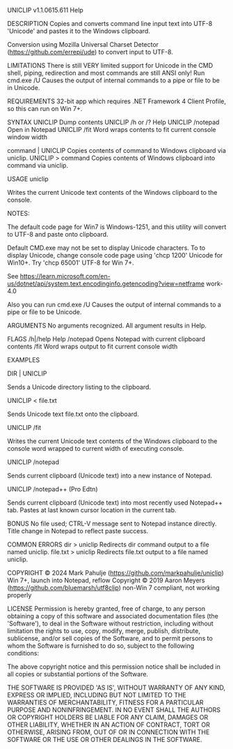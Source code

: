 UNICLIP v1.1.0615.611 Help

DESCRIPTION 
Copies and converts command line input text into UTF-8 'Unicode' and pastes it to the Windows clipboard.  

Conversion using Mozilla Universal Charset Detector (https://github.com/errepi/ude) to convert input to UTF-8.

LIMITATIONS
There is still VERY limited support for Unicode in the CMD shell, piping, redirection and most 
commands are still ANSI only! 
Run cmd.exe /U  Causes the output of internal commands to a pipe or file to be in Unicode.

REQUIREMENTS
32-bit app which requires .NET Framework 4 Client Profile, so this can run on Win 7+.

SYNTAX
UNICLIP             Dump contents
UNICLIP /h or /?    Help
UNICLIP /notepad    Open in Notepad
UNICLIP /fit        Word wraps contents to fit current console window width

command | UNICLIP   Copies contents of command to Windows clipboard via uniclip.
UNICLIP > command   Copies contents of Windows clipboard into command via uniclip.

USAGE
uniclip 

Writes the current Unicode text contents of the Windows clipboard to the console. 

NOTES:  

The default code page for Win7 is Windows-1251, and this utility will convert to UTF-8 and 
paste onto clipboard.  

Default CMD.exe may not be set to display Unicode characters.
To to display Unicode, change console code page using 'chcp 1200' Unicode for Win10+. Try 
'chcp 65001' UTF-8 for Win 7+. 

See 
https://learn.microsoft.com/en-us/dotnet/api/system.text.encodinginfo.getencoding?view=netframe 
work-4.0       

Also you can run cmd.exe /U  Causes the output of internal commands to a pipe or file to be 
Unicode.  

ARGUMENTS
No arguments recognized. All argument results in Help.
                                       
FLAGS
/h|/help    Help
/notepad    Opens Notepad with current clipboard contents
/fit        Word wraps output to fit current console width

EXAMPLES

DIR | UNICLIP

Sends a Unicode directory listing to the clipboard.

UNICLIP < file.txt

Sends Unicode text file.txt onto the clipboard.

UNICLIP /fit 

Writes the current Unicode text contents of the Windows clipboard to the console word wrapped 
to current width of executing console. 

UNICLIP /notepad

Sends current clipboard (Unicode text) into a new instance of Notepad.

UNICLIP /notepad++ (Pro Edtn)

Sends current clipboard (Unicode text) into most recently used Notepad++ tab. Pastes at last 
known cursor location in the current tab. 

BONUS
No file used; CTRL-V message sent to Notepad instance directly. Title change in Notepad to 
reflect paste success. 

COMMON ERRORS
dir > uniclip       Redirects dir command output to a file named uniclip. 
file.txt > uniclip  Redirects file.txt output to a file named uniclip. 

COPYRIGHT © 2024 Mark Pahulje (https://github.com/markpahulje/uniclip) Win 7+, launch into 
Notepad, reflow 
Copyright © 2019 Aaron Meyers (https://github.com/bluemarsh/utf8clip) non-Win 7 compliant, not 
working properly   

LICENSE
Permission is hereby granted, free of charge, to any person obtaining a copy of this software 
and associated documentation files (the 'Software'), to deal in the Software without 
restriction, including without limitation the rights to use, copy, modify, merge, publish, 
distribute, sublicense, and/or sell copies of the Software, and to permit persons to whom the 
Software is furnished to do so, subject to the following conditions: 

The above copyright notice and this permission notice shall be included in all copies or 
substantial portions of the Software. 

THE SOFTWARE IS PROVIDED 'AS IS', WITHOUT WARRANTY OF ANY KIND, EXPRESS OR IMPLIED, INCLUDING 
BUT NOT LIMITED TO THE WARRANTIES OF MERCHANTABILITY, FITNESS FOR A PARTICULAR PURPOSE AND 
NONINFRINGEMENT. IN NO EVENT SHALL THE AUTHORS OR COPYRIGHT HOLDERS BE LIABLE FOR ANY CLAIM, 
DAMAGES OR OTHER LIABILITY, WHETHER IN AN ACTION OF CONTRACT, TORT OR OTHERWISE, ARISING FROM, 
OUT OF OR IN CONNECTION WITH THE SOFTWARE OR THE USE OR OTHER DEALINGS IN THE SOFTWARE. 



